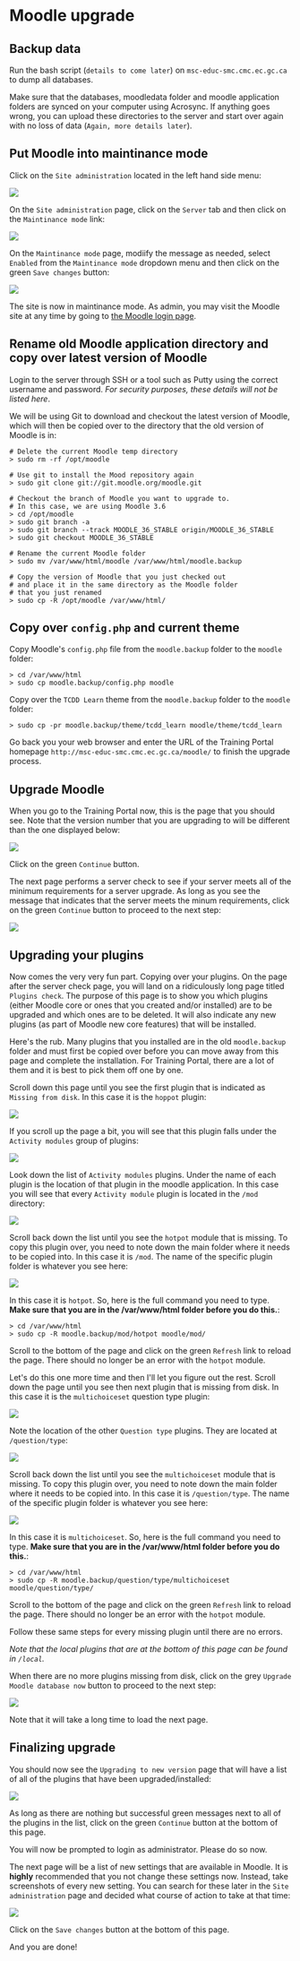 # Moodle upgrade

## Backup data

Run the bash script (`details to come later`) on `msc-educ-smc.cmc.ec.gc.ca` to dump all databases.

Make sure that the databases, moodledata folder and moodle application folders are synced on your computer using Acrosync. If anything goes wrong, you can upload these directories to the server and start over again with no loss of data (`Again, more details later`).

## Put Moodle into maintinance mode

Click on the `Site administration` located in the left hand side menu:

![](https://github.com/bovisp/moodle-upgrade/blob/master/site_admin.png)

On the `Site administration` page, click on the `Server` tab and then click on the `Maintinance mode` link:

![](https://github.com/bovisp/moodle-upgrade/blob/master/maintinance_mode.png)

On the `Maintinance mode` page, modiify the message as needed, select `Enabled` from the `Maintinance mode` dropdown menu and then click on the green `Save changes` button:

![](https://github.com/bovisp/moodle-upgrade/blob/master/maintinance_enabled.png)

The site is now in maintinance mode. As admin, you may visit the Moodle site at any time by going to [the Moodle login page](http://msc-educ-smc.cmc.ec.gc.ca/moodle/login/index.php).

## Rename old Moodle application directory and copy over latest version of Moodle

Login to the server through SSH or a tool such as Putty using the correct username and password. _For security purposes, these details will not be listed here_.

We will be using Git to download and checkout the latest version of Moodle, which will then be copied over to the directory that the old version of Moodle is in:

```
# Delete the current Moodle temp directory
> sudo rm -rf /opt/moodle

# Use git to install the Mood repository again
> sudo git clone git://git.moodle.org/moodle.git

# Checkout the branch of Moodle you want to upgrade to.
# In this case, we are using Moodle 3.6
> cd /opt/moodle
> sudo git branch -a
> sudo git branch --track MOODLE_36_STABLE origin/MOODLE_36_STABLE
> sudo git checkout MOODLE_36_STABLE

# Rename the current Moodle folder
> sudo mv /var/www/html/moodle /var/www/html/moodle.backup

# Copy the version of Moodle that you just checked out
# and place it in the same directory as the Moodle folder
# that you just renamed
> sudo cp -R /opt/moodle /var/www/html/
```

## Copy over `config.php` and current theme

Copy Moodle's `config.php` file from the `moodle.backup` folder to the `moodle` folder:

```
> cd /var/www/html
> sudo cp moodle.backup/config.php moodle
```

Copy over the `TCDD Learn` theme from the `moodle.backup` folder to the `moodle` folder:

```
> sudo cp -pr moodle.backup/theme/tcdd_learn moodle/theme/tcdd_learn
```

Go back you your web browser and enter the URL of the Training Portal homepage `http://msc-educ-smc.cmc.ec.gc.ca/moodle/` to finish the upgrade process.

## Upgrade Moodle

When you go to the Training Portal now, this is the page that you should see. Note that the version number that you are upgrading to will be different than the one displayed below:

![](https://github.com/bovisp/moodle-upgrade/blob/master/upgrade_page_one.png)

Click on the green `Continue` button.

The next page performs a server check to see if your server meets all of the minimum requirements for a server upgrade. As long as you see the message that indicates that the server meets the minum requirements, click on the green `Continue` button to proceed to the next step:

![](https://github.com/bovisp/moodle-upgrade/blob/master/upgrade_page_two.png)

## Upgrading your plugins

Now comes the very very fun part. Copying over your plugins. On the page after the server check page, you will land on a ridiculously long page titled `Plugins check`. The purpose of this page is to show you which plugins (either Moodle core or ones that you created and/or installed) are to be upgraded and which ones are to be deleted. It will also indicate any new plugins (as part of Moodle new core features) that will be installed.

Here's the rub. Many plugins that you installed are in the old `moodle.backup` folder and must first be copied over before you can move away from this page and complete the installation. For Training Portal, there are a lot of them and it is best to pick them off one by one.

Scroll down this page until you see the first plugin that is indicated as `Missing from disk`. In this case it is the `hoppot` plugin:

![](https://github.com/bovisp/moodle-upgrade/blob/master/hotpt_plugin_error.png)

If you scroll up the page a bit, you will see that this plugin falls under the `Activity modules` group of plugins:

![](https://github.com/bovisp/moodle-upgrade/blob/master/activity_modules_heading.png)

Look down the list of `Activity modules` plugins. Under the name of each plugin is the location of that plugin in the moodle application. In this case you will see that every `Activity module` plugin is located in the `/mod` directory:

![](https://github.com/bovisp/moodle-upgrade/blob/master/mod_dir.png)

Scroll back down the list until you see the `hotpot` module that is missing. To copy this plugin over, you need to note down the main folder where it needs to be copied into. In this case it is `/mod`. The name of the specific plugin folder is whatever you see here:

![](https://github.com/bovisp/moodle-upgrade/blob/master/proper_plugin_folder_name.png)

In this case it is `hotpot`. So, here is the full command you need to type. **Make sure that you are in the /var/www/html folder before you do this.**:

```
> cd /var/www/html
> sudo cp -R moodle.backup/mod/hotpot moodle/mod/
```

Scroll to the bottom of the page and click on the green `Refresh` link to reload the page. There should no longer be an error with the `hotpot` module.

Let's do this one more time and then I'll let you figure out the rest. Scroll down the page until you see then next plugin that is missing from disk. In this case it is the `multichoiceset` question type plugin:


![](https://github.com/bovisp/moodle-upgrade/blob/master/multichoiceset.png)

Note the location of the other `Question type` plugins. They are located at `/question/type`:

![](https://github.com/bovisp/moodle-upgrade/blob/master/question_type_dir.png)

Scroll back down the list until you see the `multichoiceset` module that is missing. To copy this plugin over, you need to note down the main folder where it needs to be copied into. In this case it is `/question/type`. The name of the specific plugin folder is whatever you see here:

![](https://github.com/bovisp/moodle-upgrade/blob/master/proper_plugin_folder_name2.png)

In this case it is `multichoiceset`. So, here is the full command you need to type. **Make sure that you are in the /var/www/html folder before you do this.**:

```
> cd /var/www/html
> sudo cp -R moodle.backup/question/type/multichoiceset moodle/question/type/
```

Scroll to the bottom of the page and click on the green `Refresh` link to reload the page. There should no longer be an error with the `hotpot` module.

Follow these same steps for every missing plugin until there are no errors.

_Note that the local plugins that are at the bottom of this page can be found in `/local`._

When there are no more plugins missing from disk, click on the grey `Upgrade Moodle database now` button to proceed to the next step:

![](https://github.com/bovisp/moodle-upgrade/blob/master/upgrade_database_now.png)

Note that it will take a long time to load the next page.

## Finalizing upgrade

You should now see the `Upgrading to new version` page that will have a list of all of the plugins that have been upgraded/installed:

![](https://github.com/bovisp/moodle-upgrade/blob/master/upgrading_to_new_version.png)

As long as there are nothing but successful green messages next to all of the plugins in the list, click on the green `Continue` button at the bottom of this page.

You will now be prompted to login as administrator. Please do so now.

The next page will be a list of new settings that are available in Moodle. It is **highly** recommended that you not change these settings now. Instead, take screenshots of every new setting. You can search for these later in the `Site administration` page and decided what course of action to take at that time:

![](https://github.com/bovisp/moodle-upgrade/blob/master/new_settings.png)

Click on the `Save changes` button at the bottom of this page.

And you are done!
